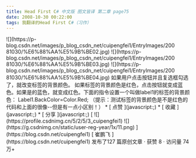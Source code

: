 ```yaml
---
title: Head First C# 中文版 图文皆译 第二章 page75
date: 2008-10-30 00:22:00
tags: 我翻译的Head First C#（习作）
---
```

<?xml:namespace prefix = o ns = "urn:schemas-microsoft-com:office:office" />

![](https://p-blog.csdn.net/images/p_blog_csdn_net/cuipengfei1/EntryImages/200
81030/%E6%88%AA%E5%9B%BE02.jpg)

![](https://p-blog.csdn.net/images/p_blog_csdn_net/cuipengfei1/EntryImages/200
81030/%E6%88%AA%E5%9B%BE03.jpg)

![](https://p-blog.csdn.net/images/p_blog_csdn_net/cuipengfei1/EntryImages/200
81030/%E6%88%AA%E5%9B%BE04.jpg)

如果用户点击按钮并且复选框勾选  了，就改变标签的背景颜色。

如果标签的背景颜色是红色，点击按钮就变成蓝色。如果是的蓝色，就变成红色。下面的指令设置一个叫做label1的标签的背景颜色：

Label1.BackColor=Color.Red;

（提示：测试标签的背景颜色是不是红色的代码和上面的很像--但是有一点小区别！）

  * [ 点赞  ](javascript:;)
  * [ 收藏  ](javascript:;)
  * [ 分享 ](javascript:;)

[ ![](https://profile.csdnimg.cn/5/2/5/3_cuipengfei1)
![](https://g.csdnimg.cn/static/user-reg-year/1x/11.png)
](https://blog.csdn.net/cuipengfei1)

[ 崔鹏飞 ](https://blog.csdn.net/cuipengfei1)

发布了127 篇原创文章  ·  获赞 8  ·  访问量 74万+

